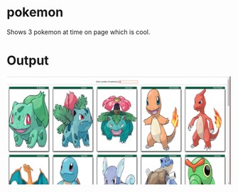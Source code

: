 # pokemon
Shows 3 pokemon at time on page which is cool.

# Output
![output](https://github.com/rohitsg/pokemon/blob/master/pokemon.png)

